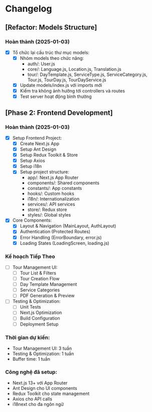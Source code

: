 # Changelog

## [Refactor: Models Structure]

### Hoàn thành (2025-01-03)
- [x] Tổ chức lại cấu trúc thư mục models:
  - [x] Nhóm models theo chức năng:
    - auth/: User.js
    - core/: Language.js, Location.js, Translation.js
    - tour/: DayTemplate.js, ServiceType.js, ServiceCategory.js, Tour.js, TourDay.js, TourDayService.js
  - [x] Update models/index.js với imports mới
  - [x] Kiểm tra không ảnh hưởng tới controllers và routes
  - [x] Test server hoạt động bình thường

## [Phase 2: Frontend Development]

### Hoàn thành (2025-01-03)
- [x] Setup Frontend Project:
  - [x] Create Next.js App
  - [x] Setup Ant Design
  - [x] Setup Redux Toolkit & Store
  - [x] Setup Axios
  - [x] Setup i18n
  - [x] Setup project structure:
    - app/: Next.js App Router
    - components/: Shared components
    - constants/: App constants
    - hooks/: Custom hooks
    - i18n/: Internationalization
    - services/: API services
    - store/: Redux store
    - styles/: Global styles

- [x] Core Components:
  - [x] Layout & Navigation (MainLayout, AuthLayout)
  - [x] Authentication (Protected Routes)
  - [x] Error Handling (ErrorBoundary, error.js)
  - [x] Loading States (LoadingScreen, loading.js)

### Kế hoạch Tiếp Theo
- [ ] Tour Management UI:
  - [ ] Tour List & Filters
  - [ ] Tour Creation Flow
  - [ ] Day Template Management
  - [ ] Service Categories
  - [ ] PDF Generation & Preview

- [ ] Testing & Optimization:
  - [ ] Unit Tests
  - [ ] Next.js Optimization
  - [ ] Build Configuration
  - [ ] Deployment Setup

### Thời gian dự kiến:
- Tour Management UI: 3 tuần
- Testing & Optimization: 1 tuần
- Buffer time: 1 tuần

### Công nghệ đã setup:
- Next.js 13+ với App Router
- Ant Design cho UI components
- Redux Toolkit cho state management
- Axios cho API calls
- i18next cho đa ngôn ngữ 